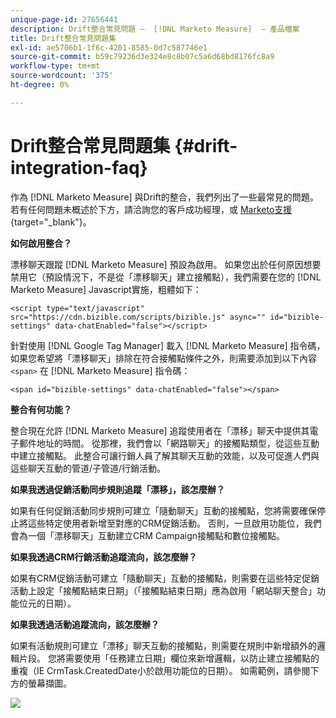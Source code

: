 ```yaml
---
unique-page-id: 27656441
description: Drift整合常見問題 —  [!DNL Marketo Measure]  — 產品檔案
title: Drift整合常見問題集
exl-id: ae5706b1-1f6c-4201-8585-0d7c587746e1
source-git-commit: b59c79236d3e324e8c8b07c5a6d68bd8176fc8a9
workflow-type: tm+mt
source-wordcount: '375'
ht-degree: 0%

---
```


# Drift整合常見問題集 {#drift-integration-faq}

作為 [!DNL Marketo Measure] 與Drift的整合，我們列出了一些最常見的問題。 若有任何問題未概述於下方，請洽詢您的客戶成功經理，或 [Marketo支援](https://nation.marketo.com/t5/support/ct-p/Support){target=&quot;_blank&quot;}。

**如何啟用整合？**

漂移聊天跟蹤 [!DNL Marketo Measure] 預設為啟用。 如果您出於任何原因想要禁用它（預設情況下，不是從「漂移聊天」建立接觸點），我們需要在您的 [!DNL Marketo Measure] Javascript實施，粗體如下：

`<script type="text/javascript" src="https://cdn.bizible.com/scripts/bizible.js" async="" id="bizible-settings" data-chatEnabled="false"></script>`

針對使用 [!DNL Google Tag Manager] 載入 [!DNL Marketo Measure] 指令碼，如果您希望將「漂移聊天」排除在符合接觸點條件之外，則需要添加到以下內容 `<span>` 在 [!DNL Marketo Measure] 指令碼：

`<span id="bizible-settings" data-chatEnabled="false"></span>`

**整合有何功能？**

整合現在允許 [!DNL Marketo Measure] 追蹤使用者在「漂移」聊天中提供其電子郵件地址的時間。 從那裡，我們會以「網路聊天」的接觸點類型，從這些互動中建立接觸點。 此整合可讓行銷人員了解其聊天互動的效能，以及可促進人們與這些聊天互動的管道/子管道/行銷活動。

**如果我透過促銷活動同步規則追蹤「漂移」，該怎麼辦？**

如果有任何促銷活動同步規則可建立「隨動聊天」互動的接觸點，您將需要確保停止將這些特定使用者新增至對應的CRM促銷活動。 否則，一旦啟用功能位，我們會為一個「漂移聊天」互動建立CRM Campaign接觸點和數位接觸點。

**如果我透過CRM行銷活動追蹤流向，該怎麼辦？**

如果有CRM促銷活動可建立「隨動聊天」互動的接觸點，則需要在這些特定促銷活動上設定「接觸點結束日期」（「接觸點結束日期」應為啟用「網站聊天整合」功能位元的日期）。

**如果我透過活動追蹤流向，該怎麼辦？**

如果有活動規則可建立「漂移」聊天互動的接觸點，則需要在規則中新增額外的邏輯片段。 您將需要使用「任務建立日期」欄位來新增邏輯，以防止建立接觸點的重複（IE CrmTask.CreatedDate小於啟用功能位的日期）。 如需範例，請參閱下方的螢幕擷圖。

![](assets/activity-rule-drift.png)

